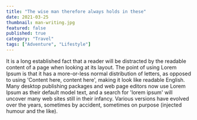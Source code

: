 ```yaml
--- 
title: "The wise man therefore always holds in these"
date: 2021-03-25
thumbnail: man-writing.jpg
featured: false
published: true 
category: "Travel"
tags: ["Adventure", "Lifestyle"]
---
```


It is a long established fact that a reader will be distracted by the readable content of a page when looking at its layout. The point of using Lorem Ipsum is that it has a more-or-less normal distribution of letters, as opposed to using 'Content here, content here', making it look like readable English. Many desktop publishing packages and web page editors now use Lorem Ipsum as their default model text, and a search for 'lorem ipsum' will uncover many web sites still in their infancy. Various versions have evolved over the years, sometimes by accident, sometimes on purpose (injected humour and the like).



